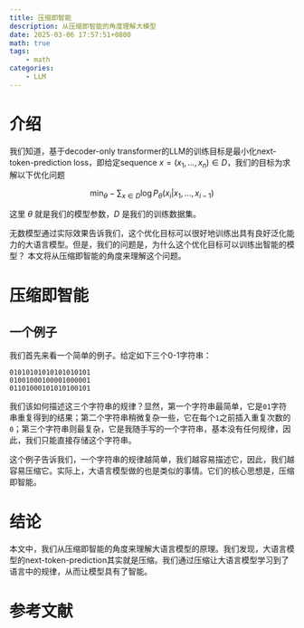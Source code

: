 ```yaml
---
title: 压缩即智能
description: 从压缩即智能的角度理解大模型
date: 2025-03-06 17:57:51+0800
math: true
tags: 
    - math
categories:
    - LLM
---
```


# 介绍

我们知道，基于decoder-only transformer的LLM的训练目标是最小化next-token-prediction loss，即给定sequence $x=(x_1,\dots, x_n)\in D$，我们的目标为求解以下优化问题

$$
\min_{\theta} -\sum_{x\in D}\log P_{\theta}(x_i|x_1,\dots,x_{i-1})
$$

这里 $\theta$ 就是我们的模型参数，$D$ 是我们的训练数据集。

无数模型通过实际效果告诉我们，这个优化目标可以很好地训练出具有良好泛化能力的大语言模型。但是，我们的问题是，为什么这个优化目标可以训练出智能的模型？ 本文将从压缩即智能的角度来理解这个问题。

# 压缩即智能

## 一个例子

我们首先来看一个简单的例子。给定如下三个0-1字符串：

```
01010101010101010101
01001000100001000001
01101000101010100101
```

我们该如何描述这三个字符串的规律？显然，第一个字符串最简单，它是`01`字符串重复得到的结果；第二个字符串稍微复杂一些，它在每个`1`之前插入重复次数的`0`；第三个字符串则最复杂，它是我随手写的一个字符串，基本没有任何规律，因此，我们只能直接存储这个字符串。

这个例子告诉我们，一个字符串的规律越简单，我们越容易描述它，因此，我们越容易压缩它。实际上，大语言模型做的也是类似的事情。它们的核心思想是，压缩即智能。

##

# 结论

本文中，我们从压缩即智能的角度来理解大语言模型的原理。我们发现，大语言模型的next-token-prediction其实就是压缩。我们通过压缩让大语言模型学习到了语言中的规律，从而让模型具有了智能。

# 参考文献
